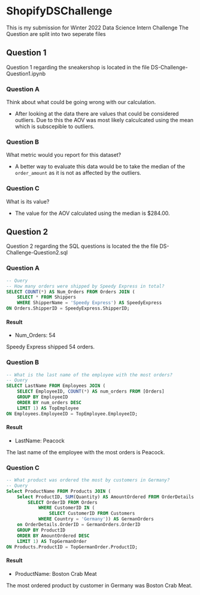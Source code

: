 # ShopifyDSChallenge
This is my submission for Winter 2022 Data Science Intern Challenge
The Question are split into two seperate files

## Question 1
Question 1 regarding the sneakershop is located in the file DS-Challenge-Question1.ipynb  

### Question A
Think about what could be going wrong with our calculation.
- After looking at the data there are values that could be considered outliers. Due to this the AOV was most likely calculcated using the mean which is subscepible to outliers.  

### Question B
What metric would you report for this dataset?
- A better way to evaluate this data would be to take the median of the `order_amount` as it is not as affected by the outliers.

### Question C
What is its value?
- The value for the AOV calculated using the median is $284.00.

## Question 2
Question 2 regarding the SQL questions is located the the file DS-Challenge-Question2.sql

### Question A
```SQL
-- Query
-- How many orders were shipped by Speedy Express in total?
SELECT COUNT(*) AS Num_Orders FROM Orders JOIN (
    SELECT * FROM Shippers
    WHERE ShipperName = 'Speedy Express') AS SpeedyExpress
ON Orders.ShipperID = SpeedyExpress.ShipperID;
```
#### Result
- Num_Orders: 54
  
Speedy Express shipped 54 orders.

### Question B
```SQL
-- What is the last name of the employee with the most orders?
-- Query
SELECT LastName FROM Employees JOIN (
    SELECT EmployeeID, COUNT(*) AS num_orders FROM [Orders]
    GROUP BY EmployeeID
    ORDER BY num_orders DESC
    LIMIT 1) AS TopEmployee
ON Employees.EmployeeID = TopEmployee.EmployeeID;
```
#### Result
- LastName: Peacock
  
The last name of the employee with the most orders is Peacock.

### Question C
```SQL
-- What product was ordered the most by customers in Germany?
-- Query
Select ProductName FROM Products JOIN (
	Select ProductID, SUM(Quantity) AS AmountOrdered FROM OrderDetails join (
		SELECT OrderID FROM Orders 
        	WHERE CustomerID IN (
        		SELECT CustomerID FROM Customers
			WHERE Country = 'Germany')) AS GermanOrders
	on OrderDetails.OrderID = GermanOrders.OrderID
	GROUP BY ProductID
	ORDER BY AmountOrdered DESC
	LIMIT 1) AS TopGermanOrder
ON Products.ProductID = TopGermanOrder.ProductID;
```
#### Result
- ProductName: Boston Crab Meat

The most ordered product by customer in Germany was Boston Crab Meat.

